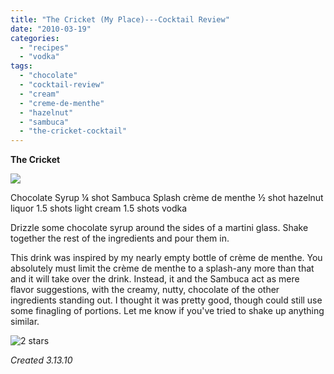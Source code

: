 ```yaml
---
title: "The Cricket (My Place)---Cocktail Review"
date: "2010-03-19"
categories:
  - "recipes"
  - "vodka"
tags:
  - "chocolate"
  - "cocktail-review"
  - "cream"
  - "creme-de-menthe"
  - "hazelnut"
  - "sambuca"
  - "the-cricket-cocktail"
---
```


**The Cricket**

![](http://www.thegourmez.com/gourmez/photos/thecricket.jpg)

Chocolate Syrup ¼ shot Sambuca Splash crème de menthe ½ shot hazelnut liquor 1.5 shots light cream 1.5 shots vodka

Drizzle some chocolate syrup around the sides of a martini glass. Shake together the rest of the ingredients and pour them in.

This drink was inspired by my nearly empty bottle of crème de menthe. You absolutely must limit the crème de menthe to a splash-any more than that and it will take over the drink. Instead, it and the Sambuca act as mere flavor suggestions, with the creamy, nutty, chocolate of the other ingredients standing out. I thought it was pretty good, though could still use some finagling of portions. Let me know if you've tried to shake up anything similar.




<div class="caption">

![2 stars](http://s3.amazonaws.com/thegourmez-wpmedia/2009/02/rating_chicken11.gif "rating_chicken11")</div>


_Created 3.13.10_
